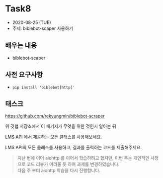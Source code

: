 # Task8
- 2020\-08\-25 (TUE)
- 주제: biblebot-scaper 사용하기


## 배우는 내용
- biblebot-scaper

## 사전 요구사항
- `pip install 'biblebot[http]'`

## 태스크
https://github.com/rekyungmin/biblebot-scraper

위 깃헙 저장소에서 이 패키지가 무엇을 위한 것인지 알아본 뒤

[LMS API](https://github.com/rekyungmin/biblebot-scraper/blob/master/docs/APIs.md#LMS) 에서 제공하는 모든 클래스를 사용해보세요.

LMS API의 모든 클래스를 사용하고, 결과를 출력하는 코드를 제출해주세요.


> 지난 번에 이어 aiohttp 를 이어서 학습하려고 했지만, 이번 주는 개인적인 사정으로 코드 리뷰가 어려울 듯 하여 과제를 변경하였습니다.  
> 다음 주 부터 aiohttp 학습을 다시 진행합니다.